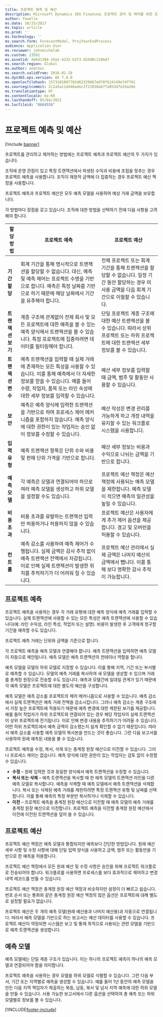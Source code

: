 ```yaml
---
title: 프로젝트 예측 및 예산
description: Microsoft Dynamics 365 Finance는 프로젝트 관리 및 제어를 위한 프로젝트 예측 및 프로젝트 예산을 제공합니다.
author: Yowelle
ms.date: 10/25/2017
ms.topic: article
ms.prod: ''
ms.technology: ''
ms.search.form: ForecastModel, ProjYearEndProcess
audience: Application User
ms.reviewer: johnmichalak
ms.custom: 23501
ms.assetid: 4e6d1384-19a2-4232-b3f3-d2590c218bd7
ms.search.region: Global
ms.author: andchoi
ms.search.validFrom: 2016-02-28
ms.dyn365.ops.version: AX 7.0.0
ms.openlocfilehash: 15731010877b5d62329867e878f624149e74f761
ms.sourcegitcommit: 2c2a5a11d446adec2f21030ab77a053d7e2da28e
ms.translationtype: HT
ms.contentlocale: ko-KR
ms.lasthandoff: 05/04/2022
ms.locfileid: "8684558"
---
```

# <a name="project-forecasts-and-budgets"></a>프로젝트 예측 및 예산

[!include [banner](../includes/banner.md)]

프로젝트를 관리하고 제어하는 방법에는 프로젝트 예측과 프로젝트 예산의 두 가지가 있습니다. 

조직에 운영 관점이 있고 특정 트랜잭션에서 파생된 수익과 비용에 초점을 맞추는 경우 프로젝트 예측을 사용합니다. 조직이 재정적 금액에 더 집중하는 경우 프로젝트 예산 책정을 사용합니다. 

프로젝트 예측과 프로젝트 예산은 모두 예측 모델을 사용하여 예상 거래 금액을 보유합니다. 

각 방법마다 장점을 갖고 있습니다. 조직에 대한 방법을 선택하기 전에 다음 사항을 고려해야 합니다.

|   할당 방법       |           프로젝트 예측            |        프로젝트 예산                           |
|---------------------------|------------------------------------------|----------------------------------------------------|
| **기간 할당**     | 회계 기간을 통해 명시적으로 트랜잭션을 할당할 수 없습니다. 대신, 예측 및 예측 제어는 프로젝트 수명을 기반으로 합니다. 예측은 특정 날짜를 기반으로 하기 때문에 해당 날짜에서 기간을 유추해야 합니다. | 전체 프로젝트 또는 회계 기간을 통해 트랜잭션을 할당할 수 없습니다. 일정 기간 동안 할당하는 경우 미사용 금액을 다음 회계 기간으로 이월할 수 있습니다. |
| **트랜잭션 보기**  | 계층 구조에 관계없이 전체 회사 및 모든 프로젝트에 대한 예측을 볼 수 있는 예측 양식에서 트랜잭션을 볼 수 있습니다. 특정 프로젝트에 집중하려면 데이터를 필터링해야 합니다.                                       | 단일 프로젝트 계층 구조에 대한 예산 트랜잭션을 볼 수 있습니다. 따라서 상위 프로젝트 또는 하위 프로젝트에 대한 트랜잭션 세부 정보를 볼 수 있습니다.                 |
| **트랜잭션 변수** | 예측 트랜잭션을 입력할 때 실제 거래에 존재하는 모든 특성을 사용할 수 있습니다. 이를 통해 예측에서 더 자세한 정보를 얻을 수 있습니다. 예를 들어 수량, 작업자, 품목 또는 라인 속성에 대한 세부 정보를 입력할 수 있습니다.         | 예산 세부 정보를 입력할 때 금액, 범주 및 활동만 사용할 수 있습니다.                    |
| **보안**              | 예측은 예측 양식에 입력한 트랜잭션을 기반으로 하며 프로세스 제어 메커니즘을 포함하지 않습니다. 예측 양식에 대한 권한이 있는 작업자는 승인 없이 정보를 수정할 수 있습니다.                                        | 예산 작성은 변경 관리를 가능하게 하고 개정 내역을 유지할 수 있는 워크플로 시스템을 사용합니다.         |
| **입력 유형**           | 예측 트랜잭션 항목은 단위 수와 비용 및 판매 단위 가격을 기반으로 합니다.  | 예산 세부 정보는 비용과 수익으로 나뉘는 금액을 기반으로 합니다.                                          |
| **예측 모델**       | 각 예측은 모델과 연결되어야 하므로 여러 예측 모델을 생성하고 하위 모델을 설정할 수도 있습니다.           | 프로젝트 예산 책정은 예산 책정에 사용되는 예측 모델을 제한합니다. 예측 모델이 적으면 예측의 일관성을 높일 수 있습니다.                           |
| **비용 초과**         | 비용 초과를 유발하는 트랜잭션 입력만 허용하거나 허용하지 않을 수 있습니다.   | 프로젝트 예산은 사용자에게 추가 제어 옵션을 제공합니다. 경고 및 오버런을 허용할 수 있습니다.                    |
| **컨트롤**               | 예측 감소를 사용하여 예측 제어가 수행됩니다. 실제 금액은 감사 추적 없이 예측 트랜잭션 잔액에서 차감됩니다. 이로 인해 실제 트랜잭션이 발생한 위치를 추적하기가 더 어려워 질 수 있습니다.                   | 프로젝트 예산 관리에서 실제 금액은 나머지 예산의 금액에서 뺍니다. 이를 통해 보다 명확한 감사 추적이 가능합니다.                                   |

## <a name="project-forecasts"></a>프로젝트 예측
프로젝트 예측을 사용하는 경우 각 거래 유형에 대한 예측 양식에 예측 거래를 입력할 수 있습니다. 실제 트랜잭션에 사용할 수 있는 모든 특성은 예측 트랜잭션에 사용할 수 있습니다(예: 라인 수익성, 라인 특성, 작업자 또는 설명). 비용이 발생한 후 고객에게 청구할 기간을 예측할 수도 있습니다. 

프로젝트 예측 거래는 단위와 금액을 기준으로 합니다. 

각 프로젝트 예측을 예측 모델과 연결해야 합니다. 예측 트랜잭션을 입력하면 예측 모델이 자동으로 제안됩니다. 예측 모델은 예측 트랜잭션의 컨테이너 역할을 합니다. 

예측 모델을 모델의 하위 모델로 지정할 수 있습니다. 이를 통해 지역, 기간 또는 부서별로 예측할 수 있습니다. 모델의 예측 거래를 복사하여 새 모델을 생성할 수 있으며 거래를 총계정 원장으로 전송할 수도 있습니다. 예측과 모델간에 일대일 관계가 있기 때문에 각 예측 모델은 프로젝트에 대한 별도의 예산을 구성합니다. 

예측 모델은 예측 감소를 프로젝트의 제어 메커니즘으로 사용할 수 있습니다. 예측 감소에서 실제 트랜잭션은 예측 거래 잔액을 감소시킵니다. 그러나 예측 감소는 계층 구조에서 가장 높은 프로젝트에 적용되기 때문에 예측 변경에 대한 제한된 보기를 제공합니다. 예를 들어 작업자가 하위 프로젝트와 연결되어 있는 경우 해당 작업자의 실제 트랜잭션이 상위 프로젝트에 전기됩니다. 이로 인해 변경 내용을 추적하기가 어려울 수 있습니다. 어떤 하위 프로젝트에서 예측 금액이 감소했는지 쉽게 확인할 수 없기 때문입니다. 따라서 예측 감소를 사용할 예측 모델의 복사본을 만드는 것이 좋습니다. 그런 다음 보고서를 사용하여 원래 예측된 내용을 볼 수 있습니다. 

프로젝트 예측을 수정, 복사, 삭제 또는 총계정 원장 예산으로 이전할 수 있습니다. 그러나 프로세스 제어는 없습니다. 예측 양식에 대한 권한이 있는 작업자는 검토 없이 수정할 수 있습니다.

-   **수정** – 원래 입력한 것과 동일한 양식에서 예측 트랜잭션을 수정할 수 있습니다.
-   **복사 또는 삭제** – 예측 트랜잭션을 복사할 때 한 예측 모델의 트랜잭션 라인을 다른 예측 모델로 복사합니다. 예측을 삭제할 때 예측 모델에서 예측 트랜잭션을 삭제합니다. 복사 또는 삭제된 예측 거래를 제한하려면 특정 트랜잭션 유형 및 날짜를 선택합니다. 이를 통해 예측의 특정 부분만 복사하거나 삭제할 수 있습니다.
-   **이전** – 프로젝트 예측을 총계정 원장 예산으로 이전할 때 예측 모델의 예측 거래를 총계정 원장 예산으로 이전합니다. 프로젝트 예측을 이전할 총계정 원장 예산에서 이전에 이전된 트랜잭션을 덮어 쓸 수 있습니다.

## <a name="project-budgets"></a>프로젝트 예산
프로젝트 예산 책정은 예측 모델과 통합되지만 예측보다 간단한 방법입니다. 원래 예산 세부 사항 및 수정 사항에 대해 단일 입력 양식을 사용하고 금액, 범주 또는 활동만을 기반으로 한 예측을 허용합니다. 

프로젝트 예산 책정에서 모든 원래 예산 및 수정 사항은 승인을 위해 프로젝트 워크플로로 전송되어야 합니다. 워크플로를 사용하면 프로세스를 보다 효과적으로 제어하고 변경 내역 레코드를 만들 수 있습니다. 

프로젝트 예산 책정은 총계정 원장 예산 책정과 비슷하지만 설정이 더 빠르고 쉽습니다. 번호 순서 또는 통화와 같은 총계정 원장 예산 책정의 많은 옵션은 프로젝트에 대해 별도로 설정할 필요가 없습니다.

프로젝트 예산은 두 개의 예측 모델(원래 예산용과 나머지 예산용)과 자동으로 연결됩니다. 따라서 예측 모델을 기반으로 하는 보고서는 예산 데이터를 사용할 수 있습니다. 프로젝트 예산이 약정되면 시스템은 보고 및 통제 목적으로 사용되는 관련 모델을 기반으로 예측 트랜잭션을 생성합니다.

## <a name="forecast-models"></a>예측 모델
예측 모델에는 단일 계층 구조가 있습니다. 이는 하나의 프로젝트 예측이 하나의 예측 모델과 연결되어야 함을 의미합니다.

프로젝트 예측을 사용하는 경우 모델을 하위 모델로 식별할 수 있습니다. 그런 다음 부서, 기간 또는 지역별로 예측을 생성할 수 있습니다. 예를 들어 1년 동안의 예측 모델을 만든 다음 지역 책임자가 제출하는 북동, 남동, 북서 및 남서 지역 예측에 대한 하위 모델을 만들 수 있습니다. 사용 가능한 보고서에서 다른 옵션을 선택하여 총 예측 또는 하위 모델별로 정보를 볼 수 있습니다.





[!INCLUDE[footer-include](../includes/footer-banner.md)]